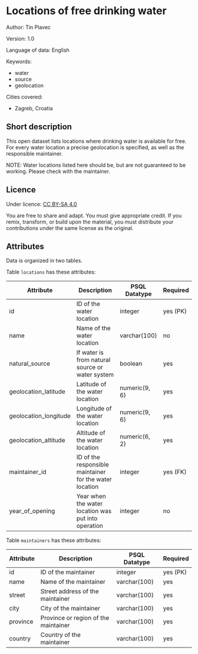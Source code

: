 # Locations of free drinking water

Author: Tin Plavec

Version: 1.0

Language of data: English

Keywords:
- water
- source
- geolocation

Cities covered:
- Zagreb, Croatia

## Short description

This open dataset lists locations where drinking water is available for free.
For every water location a precise geolocation is specified, as well as the responsible maintainer.

NOTE: Water locations listed here should be, but are not guaranteed to be working. Please check with the maintainer.

## Licence

Under licence: [CC BY-SA 4.0](https://creativecommons.org/licenses/by-sa/4.0/deed.en)

You are free to share and adapt.
You must give appropriate credit.
If you remix, transform, or build upon the material, you must distribute your contributions under the same license as the original.

## Attributes

Data is organized in two tables.

Table `locations` has these attributes:

| Attribute | Description | PSQL Datatype | Required |
| --- | --- | --- | --- |
| id | ID of the water location | integer | yes (PK) |
| name | Name of the water location | varchar(100) | no |
| natural_source | If water is from natural source or water system | boolean | yes |
| geolocation_latitude | Latitude of the water location | numeric(9, 6) | yes |
| geolocation_longitude | Longitude of the water location | numeric(9, 6) | yes |
| geolocation_altitude | Altitude of the water location | numeric(6, 2) | yes |
| maintainer_id | ID of the responsible maintainer for the water location | integer | yes (FK) |
| year_of_opening | Year when the water location was put into operation | integer | no |

Table `maintainers` has these attributes:

| Attribute | Description | PSQL Datatype | Required |
| --- | --- | --- | --- |
| id | ID of the maintainer | integer | yes (PK) |
| name | Name of the maintainer | varchar(100) | yes |
| street | Street address of the maintainer | varchar(100) | yes |
| city | City of the maintainer | varchar(100) | yes |
| province | Province or region of the maintainer | varchar(100) | yes |
| country | Country of the maintainer | varchar(100) | yes |
